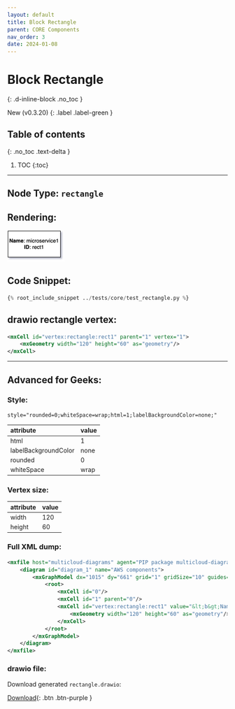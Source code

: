 ```yaml
---
layout: default
title: Block Rectangle
parent: CORE Components
nav_order: 3
date: 2024-01-08
---
```


# Block Rectangle
{: .d-inline-block .no_toc }

New (v0.3.20)
{: .label .label-green }

## Table of contents
{: .no_toc .text-delta }

1. TOC
{:toc}

---


## Node Type: ``rectangle``

## Rendering:

![lambda](output/jpg/rectangle.jpg)

## Code Snippet:

```python
{% root_include_snippet ../tests/core/test_rectangle.py %}
```

## drawio rectangle vertex:

```xml
<mxCell id="vertex:rectangle:rect1" parent="1" vertex="1">
    <mxGeometry width="120" height="60" as="geometry"/>
</mxCell>
```
---

## Advanced for Geeks:

### Style:
```html
style="rounded=0;whiteSpace=wrap;html=1;labelBackgroundColor=none;"
```

| attribute | value |
|:----------|:------|
|html| 1 |
|labelBackgroundColor| none |
|rounded| 0 |
|whiteSpace| wrap |

### Vertex size:

| attribute | value |
|:---------|:-----------|
| width    | 120  |
| height   |60|

### Full XML dump:
```xml
<mxfile host="multicloud-diagrams" agent="PIP package multicloud-diagrams. Generate resources in draw.io compatible format for Cloud infrastructure. Copyrights @ Roman Tsypuk 2023. MIT license." type="MultiCloud">
    <diagram id="diagram_1" name="AWS components">
        <mxGraphModel dx="1015" dy="661" grid="1" gridSize="10" guides="1" tooltips="1" connect="1" arrows="1" fold="1" page="1" pageScale="1" pageWidth="850" pageHeight="1100" math="0" shadow="1">
            <root>
                <mxCell id="0"/>
                <mxCell id="1" parent="0"/>
                <mxCell id="vertex:rectangle:rect1" value="&lt;b&gt;Name&lt;/b&gt;: microservice1&lt;BR&gt;&lt;b&gt;ID&lt;/b&gt;: rect1" style="rounded=0;whiteSpace=wrap;html=1;labelBackgroundColor=none;" parent="1" vertex="1">
                    <mxGeometry width="120" height="60" as="geometry"/>
                </mxCell>
            </root>
        </mxGraphModel>
    </diagram>
</mxfile>
```

### drawio file:

Download generated ``rectangle.drawio``:

[Download](output/drawio/rectangle.drawio){: .btn .btn-purple }